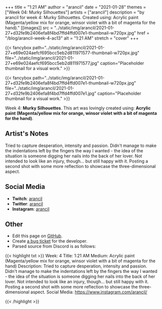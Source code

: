 +++
title =       "1:21 AM"
author =      "arancil"
date =        "2021-01-28"
themes =      ["Week 04: Murky Silhouettes"]
artists =     ["arancil"]
description = "by arancil for week 4: Murky Silhouettes. Created using: Acrylic paint (Magenta/yellow mix for orange, winsor violet with a bit of magenta for the hand)."
[[images]]
              src = "../static/img/arancil/2021-01-27+d32fe9b2406efa8f4bd7ffd4ffd007e1-thumbnail-w720px.jpg"
              href = "/blog/arancil-week-4-ac13"
              alt = "1:21 AM"
              stretch = "cover"
+++


{{< fancybox path="../static/img/arancil/2021-01-27+e69e024aefcf695bcc5eb2d811971577-thumbnail-w720px.jpg" file="../static/img/arancil/2021-01-27+e69e024aefcf695bcc5eb2d811971577.jpg" caption="Placeholder thumbnail for a visual work." >}}

{{< fancybox path="../static/img/arancil/2021-01-27+d32fe9b2406efa8f4bd7ffd4ffd007e1-thumbnail-w720px.jpg" file="../static/img/arancil/2021-01-27+d32fe9b2406efa8f4bd7ffd4ffd007e1.jpg" caption="Placeholder thumbnail for a visual work." >}}


Week 4: **Murky Silhouettes**. This art was lovingly created using: **Acrylic paint (Magenta/yellow mix for orange, winsor violet with a bit of magenta for the hand)**.

## Artist's Notes

Tried to capture desperation, intensity and passion. Didn't manage to make the indentations left by the fingers the way I wanted - the idea of the situation is someone digging her nails into the back of her lover. Not intended to look like an injury, though... but still happy with it. Posting a second shot with some more reflection to showcase the three-dimensional aspect.

## Social Media

- **Twitch**: <a href='https://twitch.tv/arancil' target='_blank'>arancil</a>
- **Twitter**: <a href='https://twitter.com/arancil' target='_blank'>arancil</a>
- **Instagram**: <a href='https://instagram.com/arancil' target='_blank'>arancil</a>

## Other

- Edit this page on [GitHub](https://github.com/teaminkling/web-refresh/edit/main/content/blog/arancil-week-4-ac13.md).
- Create [a bug ticket](https://github.com/teaminkling/web-refresh/issues/new?assignees=&labels=bug&template=problem-report.md&title=) for the developer.
- Parsed source from Discord is as follows:

{{< highlight txt >}}
Week: 4
Title: 1:21 AM
Medium: Acrylic paint (Magenta/yellow mix for orange, winsor violet with a bit of magenta for the hand)
Description: 
Tried to capture desperation, intensity and passion. Didn't manage to make the indentations left by the fingers the way I wanted - the idea of the situation is someone digging her nails into the back of her lover. Not intended to look like an injury, though... but still happy with it. Posting a second shot with some more reflection to showcase the three-dimensional aspect. 
Social Media: https://www.instagram.com/arancil/


{{< /highlight >}}